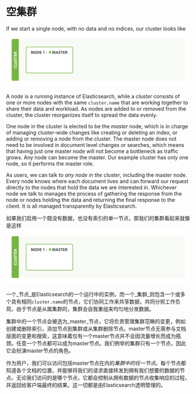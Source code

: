 # 空集群

If we start a single node, with no data and no indices, our cluster looks like
![img-cluster](/images/02-01_cluster.png "A cluster with one empty node")


A _node_ is a running instance of Elasticsearch, while a _cluster_ consists of
one or more nodes with the same `cluster.name` that are working together to
share their data and workload. As nodes are added to or removed from the
cluster, the cluster reorganizes itself to spread the data evenly.

One node in the cluster is elected to be the _master_ node, which is in charge
of managing cluster-wide changes like creating or deleting an index, or adding
or removing a node from the cluster.  The master node does not need to be
involved in document level changes or searches, which means that having just
one master node will not become a bottleneck as traffic grows. Any node can
become the master. Our example cluster has only one node, so it performs the
master role.

As users, we can talk to *any node in the cluster*, including the master node.
Every node knows where each document lives and can forward our request
directly to the nodes that hold the data we are interested in. Whichever node
we talk to manages the process of gathering the response from the node or
nodes holding the data and returning the final response to the client. It is
all managed transparently by Elasticsearch.

如果我们启用一个既没有数据，也没有索引的单一节点，那我们的集群看起来就像是这样
![img-cluster](/images/02-01_cluster.png "A cluster with one empty node")

一个_节点_是Elasticsearch的一个运行中的实例，而一个_集群_则包含一个或多个具有相同`cluster.name`的节点，它们协同工作来共享数据，共同分担工作负荷。由于节点是从属集群的，集群会自我重组来均匀地分发数据。

集群中的一个节点会被选为_master_节点，它将负责管理集群范畴的变更，例如创建或删除索引，添加节点到集群或从集群删除节点。master节点无需参与文档层面的变更和搜索，这意味着仅有一个master节点并不会因流量增长而成为瓶颈。任意一个节点都可以成为master节点。我们例举的集群只有一个节点，因此它会扮演master节点的角色。

作为用户，我们可以访问包括master节点在内的*集群中的任一节点*。每个节点都知道各个文档的位置，并能够将我们的请求直接转发到拥有我们想要的数据的节点。无论我们访问的是哪个节点，它都会控制从拥有数据的节点收集响应的过程，并返回给客户端最终的结果。这一切都是由Elasticsearch透明管理的。
